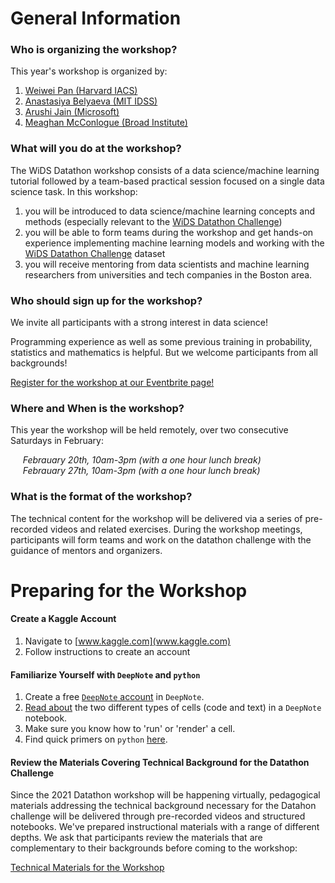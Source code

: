 # General Information

### Who is organizing the workshop?

This year's workshop is organized by:
1. [Weiwei Pan (Harvard IACS)](./bios.html)
2. [Anastasiya Belyaeva (MIT IDSS)](./bios.html)
3. [Arushi Jain (Microsoft)](./bios.html)
4. [Meaghan McConlogue (Broad Institute)](./bios.html)

### What will you do at the workshop?
The WiDS  Datathon workshop consists of a data science/machine learning tutorial followed by a team-based practical session focused on a single data science task. In this workshop:
1.  you will be introduced to data science/machine learning concepts and methods (especially relevant to the [WiDS Datathon Challenge](https://www.widsconference.org/datathon.html))
2.  you will be able to form teams during the workshop and get hands-on experience implementing machine learning models and working with the [WiDS Datathon Challenge](https://www.widsconference.org/datathon.html) dataset 
3.  you will receive mentoring from data scientists and machine learning researchers from universities and tech companies in the Boston area.

### Who should sign up for the workshop?
We invite all participants with a strong interest in data science! 

Programming experience as well as some previous training in probability, statistics and mathematics is helpful. But we welcome participants from all backgrounds!

[Register for the workshop at our Eventbrite page!](https://www.eventbrite.com/e/wids-2021-cambridge-datathon-workshop-registration-138517049223?utm-medium=discovery&utm-campaign=social&utm-content=attendeeshare&aff=escb&utm-source=cp&utm-term=listing)

### Where and When is the workshop?

This year the workshop will be held remotely, over two consecutive Saturdays in February:

&nbsp;&nbsp;&nbsp;&nbsp; *Febrauary 20th, 10am-3pm (with a one hour lunch break)*<br>
&nbsp;&nbsp;&nbsp;&nbsp; *Febrauary 27th, 10am-3pm (with a one hour lunch break)*

### What is the format of the workshop?
The technical content for the workshop will be delivered via a series of pre-recorded videos and related exercises. During the workshop meetings, participants will form teams and work on the datathon challenge with the guidance of mentors and organizers.


# Preparing for the Workshop

#### Create a Kaggle Account
1. Navigate to [www.kaggle.com](www.kaggle.com)
2. Follow instructions to create an account

#### Familiarize Yourself with `DeepNote` and `python`
1. Create a free [`DeepNote` account](https://deepnote.com) in `DeepNote`.
2. [Read about](https://docs.deepnote.com) the two different types of cells (code and text) in a `DeepNote` notebook.
3. Make sure you know how to 'run' or 'render' a cell.
4. Find quick primers on `python` [here](https://ehmatthes.github.io/pcc/cheatsheets/README.html).

#### Review the Materials Covering Technical Background for the Datathon Challenge
Since the 2021 Datathon workshop will be happening virtually, pedagogical materials addressing the technical background necessary for the Datahon challenge will be delivered through pre-recorded videos and structured notebooks. We've prepared instructional materials with a range of different depths. We ask that participants review the materials that are complementary to their backgrounds before coming to the workshop:

[Technical Materials for the Workshop](./prepare)
